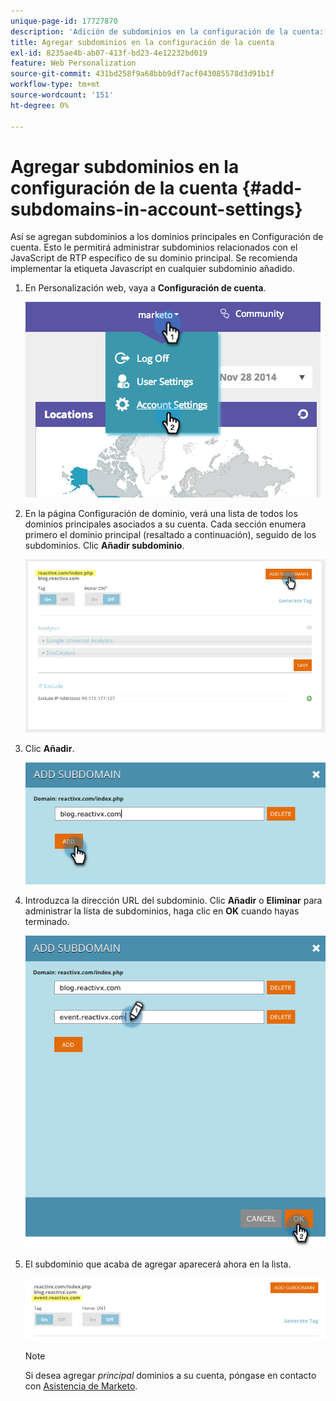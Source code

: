 ```yaml
---
unique-page-id: 17727870
description: 'Adición de subdominios en la configuración de la cuenta: documentos de Marketo, documentación del producto'
title: Agregar subdominios en la configuración de la cuenta
exl-id: 8235ae4b-ab07-413f-bd23-4e12232bd019
feature: Web Personalization
source-git-commit: 431bd258f9a68bbb9df7acf043085578d3d91b1f
workflow-type: tm+mt
source-wordcount: '151'
ht-degree: 0%

---
```


# Agregar subdominios en la configuración de la cuenta {#add-subdomains-in-account-settings}

Así se agregan subdominios a los dominios principales en Configuración de cuenta. Esto le permitirá administrar subdominios relacionados con el JavaScript de RTP específico de su dominio principal. Se recomienda implementar la etiqueta Javascript en cualquier subdominio añadido.

1. En Personalización web, vaya a **Configuración de cuenta**.

   ![](assets/image2014-12-1-23-3-12.png)

1. En la página Configuración de dominio, verá una lista de todos los dominios principales asociados a su cuenta. Cada sección enumera primero el dominio principal (resaltado a continuación), seguido de los subdominios. Clic **Añadir subdominio**.

   ![](assets/highlightprimary2.png)

1. Clic **Añadir**.

   ![](assets/add.png)

1. Introduzca la dirección URL del subdominio. Clic **Añadir** o **Eliminar** para administrar la lista de subdominios, haga clic en **OK** cuando hayas terminado.

   ![](assets/newsubdomain.png)

1. El subdominio que acaba de agregar aparecerá ahora en la lista.

   ![](assets/finalnew.png)

   >[!NOTE]
   >
   >Si desea agregar _principal_ dominios a su cuenta, póngase en contacto con [Asistencia de Marketo](https://nation.marketo.com/t5/Support/ct-p/Support).
